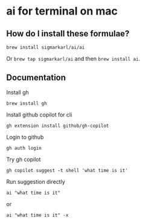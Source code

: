 # ai for terminal on mac

## How do I install these formulae?

`brew install sigmarkarl/ai/ai`

Or `brew tap sigmarkarl/ai` and then `brew install ai`.

## Documentation

Install gh

`brew install gh`

Install github copilot for cli

`gh extension install github/gh-copilot`

Login to github

`gh auth login`

Try gh copilot

`gh copilot suggest -t shell 'what time is it'`

Run suggestion directly

`ai "what time is it"`

or

`ai "what time is it" -x`

